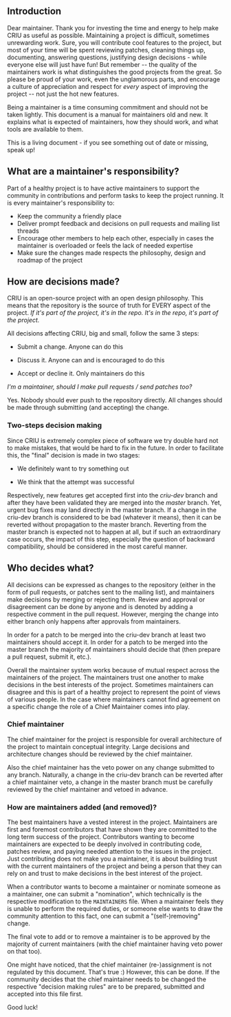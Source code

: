 ## Introduction

Dear maintainer. Thank you for investing the time and energy to help
make CRIU as useful as possible. Maintaining a project is difficult,
sometimes unrewarding work. Sure, you will contribute cool features
to the project, but most of your time will be spent reviewing patches,
cleaning things up, documenting, answering questions, justifying design
decisions - while everyone else will just have fun! But remember -- the
quality of the maintainers work is what distinguishes the good projects
from the great. So please be proud of your work, even the unglamorous
parts, and encourage a culture of appreciation and respect for *every*
aspect of improving the project -- not just the hot new features.

Being a maintainer is a time consuming commitment and should not be
taken lightly. This document is a manual for maintainers old and new.
It explains what is expected of maintainers, how they should work, and
what tools are available to them.

This is a living document - if you see something out of date or missing,
speak up!

## What are a maintainer's responsibility?

Part of a healthy project is to have active maintainers to support the
community in contributions and perform tasks to keep the project running.
It is every maintainer's responsibility to:

  * Keep the community a friendly place
  * Deliver prompt feedback and decisions on pull requests and mailing
    list threads
  * Encourage other members to help each other, especially in cases the
    maintainer is overloaded or feels the lack of needed expertise
  * Make sure the changes made respects the philosophy, design and
    roadmap of the project

## How are decisions made?

CRIU is an open-source project with an open design philosophy. This
means that the repository is the source of truth for EVERY aspect of the
project. *If it's part of the project, it's in the repo. It's in the
repo, it's part of the project.*

All decisions affecting CRIU, big and small, follow the same 3 steps:

  * Submit a change. Anyone can do this

  * Discuss it. Anyone can and is encouraged to do this

  * Accept or decline it. Only maintainers do this

*I'm a maintainer, should I make pull requests / send patches too?*

Yes. Nobody should ever push to the repository directly. All changes
should be made through submitting (and accepting) the change.

### Two-steps decision making ###

Since CRIU is extremely complex piece of software we try double hard
not to make mistakes, that would be hard to fix in the future. In order
to facilitate this, the "final" decision is made in two stages:

  * We definitely want to try something out

  * We think that the attempt was successful

Respectively, new features get accepted first into the *criu-dev* branch and
after they have been validated they are merged into the *master* branch. Yet,
urgent bug fixes may land directly in the master branch. If a change in
the criu-dev branch is considered to be bad (whatever it means), then it
can be reverted without propagation to the master branch. Reverting from
the master branch is expected not to happen at all, but if such an
extraordinary case occurs, the impact of this step, especially the question
of backward compatibility, should be considered in the most careful manner.

## Who decides what?

All decisions can be expressed as changes to the repository (either in the
form of pull requests, or patches sent to the mailing list), and maintainers
make decisions by merging or rejecting them. Review and approval or
disagreement can be done by anyone and is denoted by adding a respective
comment in the pull request. However, merging the change into either branch
only happens after approvals from maintainers.

In order for a patch to be merged into the criu-dev branch at least two
maintainers should accept it. In order for a patch to be merged into the
master branch the majority of maintainers should decide that (then prepare
a pull request, submit it, etc.).

Overall the maintainer system works because of mutual respect across the
maintainers of the project. The maintainers trust one another to make
decisions in the best interests of the project. Sometimes maintainers
can disagree and this is part of a healthy project to represent the point
of views of various people. In the case where maintainers cannot find
agreement on a specific change the role of a Chief Maintainer comes into
play.

### Chief maintainer

The chief maintainer for the project is responsible for overall architecture
of the project to maintain conceptual integrity. Large decisions and
architecture changes should be reviewed by the chief maintainer.

Also the chief maintainer has the veto power on any change submitted
to any branch. Naturally, a change in the criu-dev branch can be reverted
after a chief maintainer veto, a change in the master branch must be
carefully reviewed by the chief maintainer and vetoed in advance.

### How are maintainers added (and removed)?

The best maintainers have a vested interest in the project. Maintainers
are first and foremost contributors that have shown they are committed to
the long term success of the project. Contributors wanting to become
maintainers are expected to be deeply involved in contributing code,
patches review, and paying needed attention to the issues in the project.
Just contributing does not make you a maintainer, it is about building trust
with the current maintainers of the project and being a person that they can
rely on and trust to make decisions in the best interest of the project.

When a contributor wants to become a maintainer or nominate someone as a
maintainer, one can submit a "nomination", which technically is the
respective modification to the `MAINTAINERS` file. When a maintainer feels
they is unable to perform the required duties, or someone else wants to draw
the community attention to this fact, one can submit a "(self-)removing"
change.

The final vote to add or to remove a maintainer is to be approved by the
majority of current maintainers (with the chief maintainer having veto power
on that too).

One might have noticed, that the chief maintainer (re-)assignment is not
regulated by this document. That's true :) However, this can be done. If
the community decides that the chief maintainer needs to be changed the
respective "decision making rules" are to be prepared, submitted and
accepted into this file first.

Good luck!
